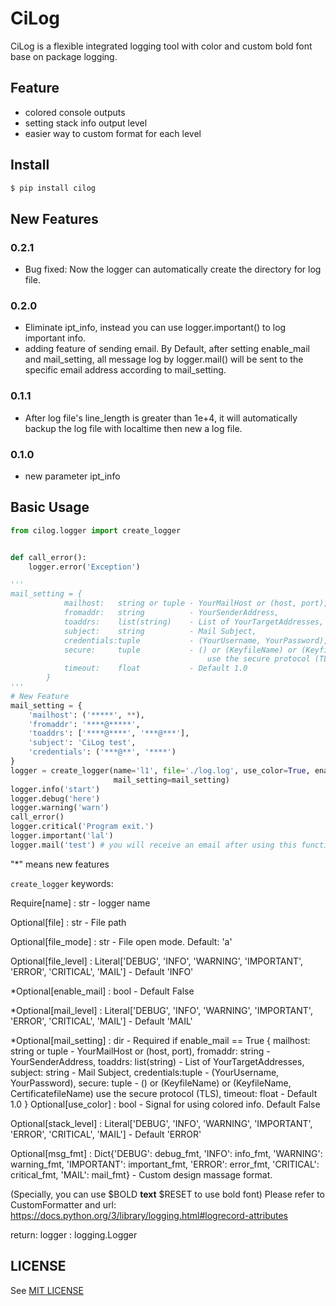 # CiLog

CiLog is a flexible integrated logging tool with color and custom bold font base on package logging.

## Feature

* colored console outputs
* setting stack info output level
* easier way to custom format for each level

## Install

```bash
$ pip install cilog
```

## New Features

### 0.2.1

* Bug fixed: Now the logger can automatically create the directory for log file.

### 0.2.0

* Eliminate ipt_info, instead you can use logger.important() to log important info.
* adding feature of sending email. By Default, after setting enable_mail and mail_setting, all message log by
logger.mail() will be sent to the specific email address according to mail_setting.

### 0.1.1

* After log file's line_length is greater than 1e+4, it will automatically backup the log file with localtime then new 
a log file.

### 0.1.0

* new parameter ipt_info

## Basic Usage

```python
from cilog.logger import create_logger


def call_error():
    logger.error('Exception')

'''
mail_setting = {
            mailhost:   string or tuple - YourMailHost or (host, port),
            fromaddr:   string          - YourSenderAddress,
            toaddrs:    list(string)    - List of YourTargetAddresses,
            subject:    string          - Mail Subject,
            credentials:tuple           - (YourUsername, YourPassword),
            secure:     tuple           - () or (KeyfileName) or (KeyfileName, CertificatefileName)
                                            use the secure protocol (TLS),
            timeout:    float           - Default 1.0
        }
'''
# New Feature
mail_setting = {
    'mailhost': ('*****', **),
    'fromaddr': '****@*****',
    'toaddrs': ['****@****', '***@***'],
    'subject': 'CiLog test',
    'credentials': ('***@**', '****')
}
logger = create_logger(name='l1', file='./log.log', use_color=True, enable_mail=True,
                       mail_setting=mail_setting)
logger.info('start')
logger.debug('here')
logger.warning('warn')
call_error()
logger.critical('Program exit.')
logger.important('lal')
logger.mail('test') # you will receive an email after using this function.
```

"*" means new features

`create_logger` keywords:

Require[name] : str - logger name

Optional[file] : str - File path

Optional[file_mode] : str - File open mode. Default: 'a'

Optional[file_level] : Literal['DEBUG', 'INFO', 'WARNING', 'IMPORTANT', 'ERROR', 'CRITICAL', 'MAIL'] - Default 'INFO'

*Optional[enable_mail] : bool - Default False

*Optional[mail_level] : Literal['DEBUG', 'INFO', 'WARNING', 'IMPORTANT', 'ERROR', 'CRITICAL', 'MAIL'] - Default 'MAIL'

*Optional[mail_setting] : dir - Required if enable_mail == True
    {
        mailhost:   string or tuple - YourMailHost or (host, port),
        fromaddr:   string          - YourSenderAddress,
        toaddrs:    list(string)    - List of YourTargetAddresses,
        subject:    string          - Mail Subject,
        credentials:tuple           - (YourUsername, YourPassword),
        secure:     tuple           - () or (KeyfileName) or (KeyfileName, CertificatefileName)
                                        use the secure protocol (TLS),
        timeout:    float           - Default 1.0
    }
Optional[use_color] : bool - Signal for using colored info. Default False

Optional[stack_level] : Literal['DEBUG', 'INFO', 'WARNING', 'IMPORTANT', 'ERROR', 'CRITICAL', 'MAIL'] - Default 'ERROR'

Optional[msg_fmt] : Dict{'DEBUG': debug_fmt, 'INFO': info_fmt, 'WARNING': warning_fmt, 'IMPORTANT': important_fmt,
'ERROR': error_fmt, 'CRITICAL': critical_fmt, 'MAIL': mail_fmt} - Custom design massage format.

(Specially, you can use $BOLD **text** $RESET to use bold font)
Please refer to CustomFormatter and url: https://docs.python.org/3/library/logging.html#logrecord-attributes

return: logger : logging.Logger

## LICENSE

See [MIT LICENSE](https://github.com/CM-BF/CiLog/blob/master/LICENSE)
